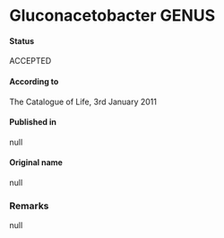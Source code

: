 Gluconacetobacter GENUS
=======

#### Status
ACCEPTED

#### According to
The Catalogue of Life, 3rd January 2011

#### Published in
null

#### Original name
null

### Remarks
null